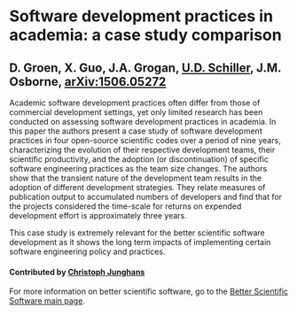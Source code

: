 # Software development practices in academia: a case study comparison

## D. Groen, X. Guo, J.A. Grogan, [U.D. Schiller](https://github.com/uschille), J.M. Osborne, [arXiv:1506.05272](https://arxiv.org/abs/1506.05272)

Academic software development practices often differ from those of commercial development settings, yet only limited research has been conducted on assessing software development practices in academia. In this paper the authors present a case study of software development practices in four open-source scientific codes over a period of nine years, characterizing the evolution of their respective development teams, their scientific productivity, and the adoption (or discontinuation) of specific software engineering practices as the team size changes. The authors show that the transient nature of the development team results in the adoption of different development strategies. They relate measures of publication output to accumulated numbers of developers and find that for the projects considered the time-scale for returns on expended development effort is approximately three years.

This case study is extremely relevant for the better scientific software development as it shows the long term impacts of implementing certain software engineering policy and practices.

#### Contributed by [Christoph Junghans](https://github.com/junghans)

For more information on better scientific software, go to the [Better Scientific Software main page](http://betterscientificsoftware.info).

<!---
Publish: yes
Categories: reliability
Topics: testing, reliability, reproducibility, software development
Tags: experience, strategy
Level: 2
Prerequisites: defaults
Aggregate: none
--->
